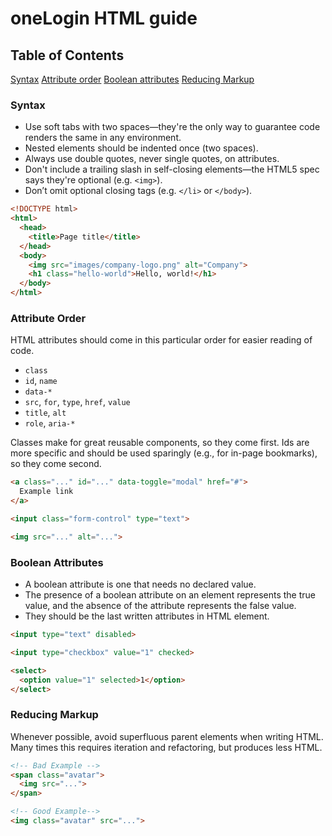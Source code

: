 # oneLogin HTML guide

## Table of Contents
[Syntax](#syntax)
[Attribute order](#attribute-order)
[Boolean attributes](#boolean-attributes)
[Reducing Markup](#reducing-markup)



### Syntax
* Use soft tabs with two spaces—they're the only way to guarantee code renders the same in any environment.
* Nested elements should be indented once (two spaces).
* Always use double quotes, never single quotes, on attributes.
* Don't include a trailing slash in self-closing elements—the HTML5 spec says they're optional (e.g. `<img>`).
* Don’t omit optional closing tags (e.g. `</li>` or `</body>`).

```html
<!DOCTYPE html>
<html>
  <head>
    <title>Page title</title>
  </head>
  <body>
    <img src="images/company-logo.png" alt="Company">
    <h1 class="hello-world">Hello, world!</h1>
  </body>
</html>
```
### Attribute Order
HTML attributes should come in this particular order for easier reading of code.

* `class`
* `id`, `name`
* `data-*`
* `src`, `for`, `type`, `href`, `value`
* `title`, `alt`
* `role`, `aria-*`

Classes make for great reusable components, so they come first. Ids are more specific and should be used sparingly (e.g., for in-page bookmarks), so they come second.
```html
<a class="..." id="..." data-toggle="modal" href="#">
  Example link
</a>

<input class="form-control" type="text">

<img src="..." alt="...">
```
### Boolean Attributes

* A boolean attribute is one that needs no declared value.
* The presence of a boolean attribute on an element represents the true value, and the absence of the attribute represents the false value.
* They should be the last written attributes in HTML element.

```html
<input type="text" disabled>

<input type="checkbox" value="1" checked>

<select>
  <option value="1" selected>1</option>
</select>
```

### Reducing Markup
Whenever possible, avoid superfluous parent elements when writing HTML. Many times this requires iteration and refactoring, but produces less HTML.

```html
<!-- Bad Example -->
<span class="avatar">
  <img src="...">
</span>

<!-- Good Example-->
<img class="avatar" src="...">
```

